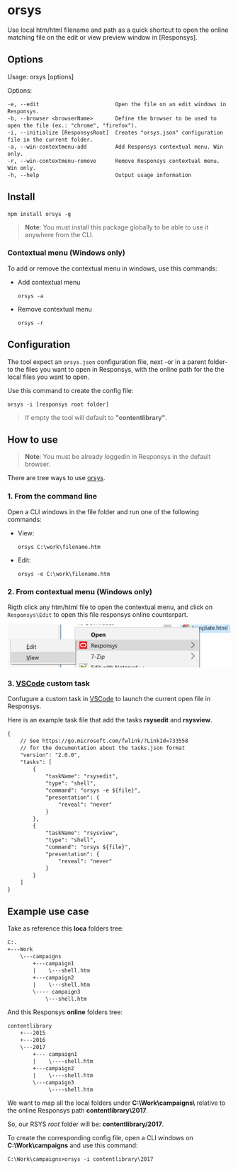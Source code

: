 # orsys

Use local htm/html filename and path as a quick shortcut to open the online matching file on the edit or view preview window in [Responsys].

## Options

 Usage: orsys [options] <file>


  Options:

    -e, --edit                        Open the file on an edit windows in Responsys.
    -b, --browser <browserName>       Define the browser to be used to open the file (ex.: "chrome", "firefox").
    -i, --initialize [ResponsysRoot]  Creates "orsys.json" configuration file in the current folder.
    -a, --win-contextmenu-add         Add Responsys contextual menu. Win only.
    -r, --win-contextmenu-remove      Remove Responsys contextual menu. Win only.
    -h, --help                        Output usage information


## Install

```
npm install orsys -g
```
>**Note**: You must install this package globally to be able to use it anywhere from the CLI.

### Contextual menu (Windows only)

To add or remove the contextual menu in windows, use this commands:

- Add contextual menu
	```
	orsys -a
	```
- Remove contextual menu
	```
	orsys -r
	```



## Configuration

The tool expect an ```orsys.json``` configuration file, next -or in a parent folder- to the files you want to open in Responsys, with the online path for the the local files you want to open.

Use this command to create the config file:
```
orsys -i [responsys root folder]
``` 

> If empty the tool will default to **"contentlibrary"**.


## How to use

>**Note**: You must be already loggedin in Responsys in the default browser.

There are tree ways to use [orsys].

### 1. From the command line
Open a CLI windows in the file folder and run one of the following commands:

- View:
	```
	orsys C:\work\filename.htm
	```
- Edit: 
	```
	orsys -e C:\work\filename.htm
	```
	
### 2. From contextual menu (Windows only)

Rigth click any htm/html file to open the contextual menu, and click on ```Responsys\Edit``` to open this file responsys online counterpart.

![Contextual menu](docs/contextual_menu.png)


### 3. [VSCode] custom task

Confugure a custom task in [VSCode] to launch the current open file in Responsys.

Here is an example task file that add the tasks **rsysedit** and **rsysview**.
```
{
    // See https://go.microsoft.com/fwlink/?LinkId=733558
    // for the documentation about the tasks.json format
    "version": "2.0.0",
    "tasks": [
        {
            "taskName": "rsysedit",
            "type": "shell",
            "command": "orsys -e ${file}",
            "presentation": {
                "reveal": "never"
            }
        },
        {
            "taskName": "rsysview",
            "type": "shell",
            "command": "orsys ${file}",
            "presentation": {
                "reveal": "never"
            }
        }
    ]
}
```

## Example use case

Take as reference this **loca** folders tree:

```
C:.
+---Work
    \---campaigns        
        +---campaign1
        |    \---shell.htm
        +---campaign2
        |    \---shell.htm
        \---- campaign3
            \---shell.htm
```

And this Responsys **online** folders tree:

```
contentlibrary
    +---2015
    +---2016
    \---2017
        +--- campaign1
		|    \----shell.htm
        +---campaign2
		|    \----shell.htm
        \---campaign3
		     \----shell.htm
```


We want to map all the local folders under **C:\Work\campaigns\\** relative to the online Responsys path **contentlibrary\2017**.

So, our RSYS _root_ folder will be: **contentlibrary/2017**.

To create the corresponding config file, open a CLI windows on **C:\Work\campaigns** and use this command:
```
C:\Work\campaigns>orsys -i contentlibrary\2017
```

[orsys]: https://github.com/Lukas238/orsys
[VSCode]: https://code.visualstudio.com/